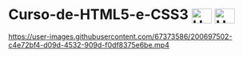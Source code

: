 # Curso-de-HTML5-e-CSS3 <img align="center" alt="Ubiratan-Jv" height="30" width="40" img src="https://cdn.jsdelivr.net/gh/devicons/devicon/icons/html5/html5-original-wordmark.svg" /> <img align="center" alt="Ubiratan-Jv" height="30" width="40" img src="https://cdn.jsdelivr.net/gh/devicons/devicon/icons/css3/css3-original-wordmark.svg" />
          
          
          
https://user-images.githubusercontent.com/67373586/200697502-c4e72bf4-d09d-4532-909d-f0df8375e6be.mp4
          
          
